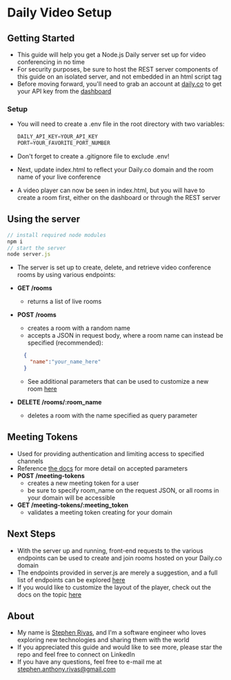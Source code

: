 # Daily Video Setup

## Getting Started

- This guide will help you get a Node.js Daily server set up for video conferencing in no time
- For security purposes, be sure to host the REST server components of this guide on an isolated server, and not embedded in an html script tag
- Before moving forward, you'll need to grab an account at [daily.co](https://www.daily.co/) to get your API key from the [dashboard](https://dashboard.daily.co/)

### Setup

- You will need to create a .env file in the root directory with two variables:
  
  ```js
  DAILY_API_KEY=YOUR_API_KEY
  PORT=YOUR_FAVORITE_PORT_NUMBER
  ```

- Don't forget to create a .gitignore file to exclude .env!
- Next, update index.html to reflect your Daily.co domain and the room name of your live conference
- A video player can now be seen in index.html, but you will have to create a room first, either on the dashboard or through the REST server

## Using the server

```js
// install required node modules
npm i
// start the server
node server.js
```

- The server is set up to create, delete, and retrieve video conference rooms by using various endpoints:

- **GET /rooms**
  - returns a list of live rooms
- **POST /rooms**
  - creates a room with a random name
  - accepts a JSON in request body, where a room name can instead be specified (recommended):
  
  ```JSON
    {
      "name":"your_name_here"
    }
  ```

  - See additional parameters that can be used to customize a new room [here](https://docs.daily.co/reference/rest-api/rooms/create-room)

- **DELETE /rooms/:room_name**
  - deletes a room with the name specified as query parameter

## Meeting Tokens

- Used for providing authentication and limiting access to specified channels
- Reference [the docs](https://docs.daily.co/reference/rest-api/meeting-tokens) for more detail on accepted parameters
- **POST /meeting-tokens**
  - creates a new meeting token for a user
  - be sure to specify room_name on the request JSON, or all rooms in your domain will be accessible
- **GET /meeting-tokens/:meeting_token**
  - validates a meeting token creating for your domain

## Next Steps

- With the server up and running, front-end requests to the various endpoints can be used to create and join rooms hosted on your Daily.co domain
- The endpoints provided in server.js are merely a suggestion, and a full list of endpoints can be explored [here](https://docs.daily.co/reference/rest-api)
- If you would like to customize the layout of the player, check out the docs on the topic [here](https://docs.daily.co/reference/vcs/layout-api)

## About

- My name is [Stephen Rivas](https://linkedin.com/in/stephenpharmd), and I'm a software engineer who loves exploring new technologies and sharing them with the world 
- If you appreciated this guide and would like to see more, please star the repo and feel free to connect on LinkedIn
- If you have any questions, feel free to e-mail me at stephen.anthony.rivas@gmail.com